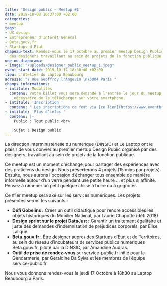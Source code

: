 ```yaml
---
title: 'Design public – Meetup #1'
date: 2019-10-08 16:37:00 +02:00
categories:
- meetup
tags:
- UX design
- Entrepreneur d'Intérêt Général
- Beta.gouv.fr
- Startups d'Etat
chapeau-text: Rendez-vous le 17 octobre au premier meetup Design Public organisé par
  des designers travaillant au sein de projets de la fonction publique.
une-ou-diaporama:
- image: "/uploads/designer_public_meetup_1.jpeg"
event_start_date: 2019-10-17 18:30:00 +02:00
lieu: L'Atelier du Laptop Beaubourg
adresse: "7 Rue Geoffroy l'Angevin \n75004 Paris "
champs_informations:
- intitule: Modalités
  contenu: Votre billet vous sera demandé à l'entrée le jour du meetup. Il est donc
    nécessaire de le télécharger sur votre smartphone.
- intitule: 'Inscription '
  contenu: " Les inscriptions ce font via [ce lien](https://www.eventbrite.fr/e/billets-design-public-meetup-1-74790669907)"
- intitule: 'Plus d’infos '
  contenu: |-
    Public : Tout public <br>

    Sujet : Design public
---
```


La direction interministérielle du numérique (DINSIC) et Le Laptop ont le plaisir de vous convier au premier meetup Design Public organisé par des designers, travaillant au sein de projets de la fonction publique. 

Ce meetup est un moment d'échange, pour partager des expériences avec des praticiens du design. Nous présenterons 4 projets (15 mins par projets). Ensuite, nous aurons l'occasion d’échanger tous ensemble de manière informelle autour d’un verre pendant une petite heure ... et plus si affinité. Pensez à ramener un petit quelque chose à boire ou à grignoter. 

Ce #1er meetup sera axé sur les services numériques. Les projets présentés seront les suivants :

* **Défi Gobelins :** Créer un outil didactique pour rendre accessibles les objets historiques du Mobilier National, par Laurie Chapotte (défi 2018)
* **Design sprint sur le projet DataJust :** Garantir un traitement égalitaire et juste des demandes d’indemnisation de préjudices corporels, par Elise Lalique
* **Beta.gouv.fr :** Être designer auprès des Startups d’Etat et de Territoires, au sein du réseau d’incubateurs de services publics numériques Beta.gouv.fr, piloté par la DINSIC, par Amandine Audras.
* **Outil de prise de rendez-vous** sur service-public.fr initié pour la Gendarmerie, par Geraldine Da Sylva et les membres de l’équipe service-public.fr

Nous vous donnons rendez-vous le jeudi 17 Octobre à 18h30 au Laptop Beaubourg à Paris.
